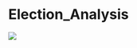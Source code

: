 # Election_Analysis



![](https://img-cdn.tnwcdn.com/image?fit=1200%2C675&height=675&url=https%3A%2F%2Fcdn0.tnwcdn.com%2Fwp-content%2Fblogs.dir%2F1%2Ffiles%2F2021%2F07%2Fpython-3.10-1.jpg&signature=8e072de9208bfa3c9920a0e4b984fc95)